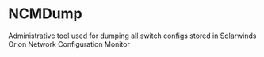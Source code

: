 # NCMDump
Administrative tool used for dumping all switch configs stored in Solarwinds Orion Network Configuration Monitor
